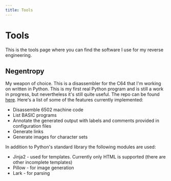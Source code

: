```yaml
---
title: Tools
---
```


# Tools

This is the tools page where you can find the software I use for my reverse engineering.

## Negentropy

My weapon of choice. This is a disassembler for the C64 that I'm working on written in Python. This is my first real Python program and is still a work in progress, but nevertheless it's still quite useful. The repo can be found [here](https://github.com/shewitt-au/negentropy). Here's a list of some of the features currently implemented:
* Disassemble 6502 machine code
* List BASIC programs
* Annotate the generated output with labels and comments provided in configuration files
* Generate links
* Generate images for character sets

In addition to Python's standard library the following modules are used:
* Jinja2 - used for templates. Currently only HTML is supported (there are other incomplete templates)
* Pillow - for image generation
* Lark - for parsing
